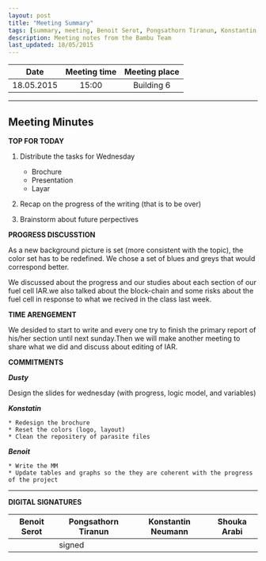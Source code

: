 ```yaml
---
layout: post
title: "Meeting Summary"
tags: [summary, meeting, Benoit Serot, Pongsathorn Tiranun, Konstantin Neumann, Shouka Arabi, logic model, brochure, layar, QR Code, recap]
description: Meeting notes from the Bambu Team
last_updated: 18/05/2015
---
```


|**Date** |**Meeting time**|**Meeting place**
| ------------- |:----------------:|:-------:
|18.05.2015| 15:00 | Building 6


----------


Meeting Minutes
------

 **TOP FOR TODAY**

1. Distribute the tasks for Wednesday</br>
	* Brochure
	* Presentation
	* Layar

2. Recap on the progress of the writing (that is to be over)

3. Brainstorm about future perpectives

 **PROGRESS DISCUSSTION**

As a new background picture is set (more consistent with the topic), the color set has to be redefined. We chose a set of blues and greys that would correspond better.


We discussed about the progress and our studies about each section of our fuel cell IAR.we also talked about the block-chain and some risks about the fuel cell in response to what we recived in the class last week.

**TIME ARENGEMENT**

We desided to start to write and every one try to finish the primary report of his/her section until next sunday.Then we will make another meeting to share what we did and discuss about editing of IAR.



 **COMMITMENTS**

***Dusty***

Design the slides for wednesday (with progress, logic model, and variables)


***Konstatin***

	* Redesign the brochure
	* Reset the colors (logo, layout)
	* Clean the repositery of parasite files

***Benoit***

	* Write the MM
	* Update tables and graphs so the they are coherent with the progress of the project



----------


**DIGITAL SIGNATURES**

|**Benoit Serot** |**Pongsathorn Tiranun**|**Konstantin Neumann**|**Shouka Arabi**
| ------------- |----------------|----------------|---------------|
|  | signed |  |  |
